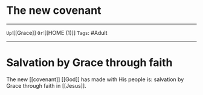 # The new covenant

---

`Up`:[[Grace]] `Or`:[[HOME (1)]] `Tags`: #Adult

---

# Salvation by Grace through faith

The new [[covenant]] [[God]] has made with His people is: salvation by Grace through faith in [[Jesus]].